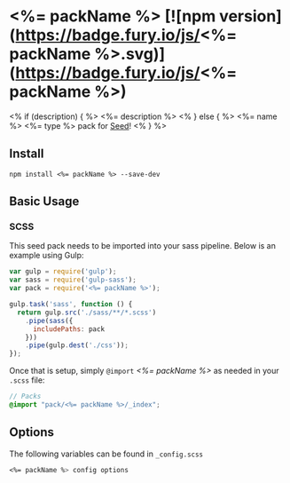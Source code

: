 # <%= packName %> [![npm version](https://badge.fury.io/js/<%= packName %>.svg)](https://badge.fury.io/js/<%= packName %>)
<% if (description) { %>
<%= description %>
<% } else { %>
<%= name %> <%= type %> pack for [Seed](https://github.com/helpscout/seed)!
<% } %>
## Install
```
npm install <%= packName %> --save-dev
```


## Basic Usage

### SCSS
This seed pack needs to be imported into your sass pipeline. Below is an example using Gulp:


```javascript
var gulp = require('gulp');
var sass = require('gulp-sass');
var pack = require('<%= packName %>');

gulp.task('sass', function () {
  return gulp.src('./sass/**/*.scss')
    .pipe(sass({
      includePaths: pack
    }))
    .pipe(gulp.dest('./css'));
});
```

Once that is setup, simply `@import` *<%= packName %>* as needed in your `.scss` file:

```scss
// Packs
@import "pack/<%= packName %>/_index";
```

## Options

The following variables can be found in `_config.scss`

```scss
<%= packName %> config options
```
